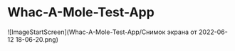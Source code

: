 # Whac-A-Mole-Test-App
![ImageStartScreen](Whac-A-Mole-Test-App/Снимок экрана от 2022-06-12 18-06-20.png)
